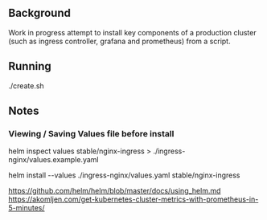 ## Background

Work in progress attempt to install key components of a production cluster (such as ingress controller, grafana and prometheus) from a script.

## Running

./create.sh

## Notes

### Viewing / Saving Values file before install

helm inspect values stable/nginx-ingress > ./ingress-nginx/values.example.yaml

helm install --values ./ingress-nginx/values.yaml stable/nginx-ingress

https://github.com/helm/helm/blob/master/docs/using_helm.md
https://akomljen.com/get-kubernetes-cluster-metrics-with-prometheus-in-5-minutes/






